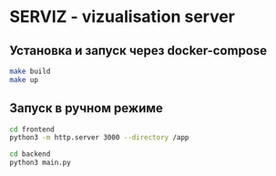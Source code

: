 # SERVIZ - vizualisation server

## Установка и запуск через docker-compose

```bash
make build
make up
```

## Запуск в ручном режиме

```bash
cd frontend
python3 -m http.server 3000 --directory /app
```

```bash
cd backend
python3 main.py
```
